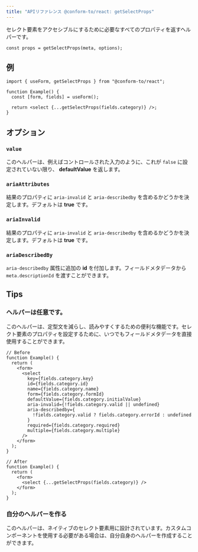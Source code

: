 ```yaml
---
title: "APIリファレンス @conform-to/react: getSelectProps"
---
```


セレクト要素をアクセシブルにするために必要なすべてのプロパティを返すヘルパーです。

```tsx
const props = getSelectProps(meta, options);
```

## 例

```tsx
import { useForm, getSelectProps } from "@conform-to/react";

function Example() {
  const [form, fields] = useForm();

  return <select {...getSelectProps(fields.category)} />;
}
```

## オプション

### `value`

このヘルパーは、例えばコントロールされた入力のように、これが `false` に設定されていない限り、 **defaultValue** を返します。

### `ariaAttributes`

結果のプロパティに `aria-invalid` と `aria-describedby` を含めるかどうかを決定します。デフォルトは **true** です。

### `ariaInvalid`

結果のプロパティに `aria-invalid` と `aria-describedby` を含めるかどうかを決定します。デフォルトは **true** です。

### `ariaDescribedBy`

`aria-describedby` 属性に追加の **id** を付加します。フィールドメタデータから `meta.descriptionId` を渡すことができます。

## Tips

### ヘルパーは任意です。

このヘルパーは、定型文を減らし、読みやすくするための便利な機能です。セレクト要素のプロパティを設定するために、いつでもフィールドメタデータを直接使用することができます。

```tsx
// Before
function Example() {
  return (
    <form>
      <select
        key={fields.category.key}
        id={fields.category.id}
        name={fields.category.name}
        form={fields.category.formId}
        defaultValue={fields.category.initialValue}
        aria-invalid={!fields.category.valid || undefined}
        aria-describedby={
          !fields.category.valid ? fields.category.errorId : undefined
        }
        required={fields.category.required}
        multiple={fields.category.multiple}
      />
    </form>
  );
}

// After
function Example() {
  return (
    <form>
      <select {...getSelectProps(fields.category)} />
    </form>
  );
}
```

### 自分のヘルパーを作る

このヘルパーは、ネイティブのセレクト要素用に設計されています。カスタムコンポーネントを使用する必要がある場合は、自分自身のヘルパーを作成することができます。

